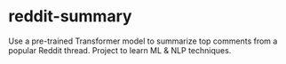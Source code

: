 # reddit-summary
Use a pre-trained Transformer model to summarize top comments from a popular Reddit thread. Project to learn ML &amp; NLP techniques.
